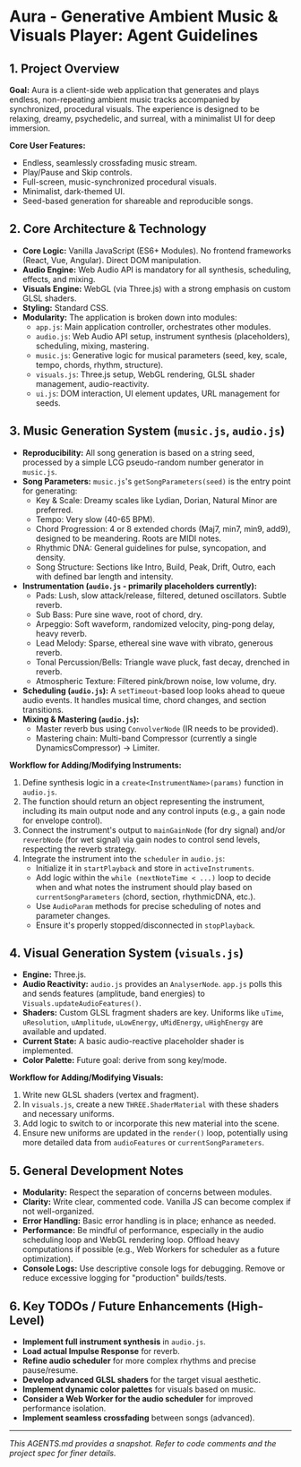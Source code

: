 # Aura - Generative Ambient Music & Visuals Player: Agent Guidelines

## 1. Project Overview

**Goal:** Aura is a client-side web application that generates and plays endless, non-repeating ambient music tracks accompanied by synchronized, procedural visuals. The experience is designed to be relaxing, dreamy, psychedelic, and surreal, with a minimalist UI for deep immersion.

**Core User Features:**
*   Endless, seamlessly crossfading music stream.
*   Play/Pause and Skip controls.
*   Full-screen, music-synchronized procedural visuals.
*   Minimalist, dark-themed UI.
*   Seed-based generation for shareable and reproducible songs.

## 2. Core Architecture & Technology

*   **Core Logic:** Vanilla JavaScript (ES6+ Modules). No frontend frameworks (React, Vue, Angular). Direct DOM manipulation.
*   **Audio Engine:** Web Audio API is mandatory for all synthesis, scheduling, effects, and mixing.
*   **Visuals Engine:** WebGL (via Three.js) with a strong emphasis on custom GLSL shaders.
*   **Styling:** Standard CSS.
*   **Modularity:** The application is broken down into modules:
    *   `app.js`: Main application controller, orchestrates other modules.
    *   `audio.js`: Web Audio API setup, instrument synthesis (placeholders), scheduling, mixing, mastering.
    *   `music.js`: Generative logic for musical parameters (seed, key, scale, tempo, chords, rhythm, structure).
    *   `visuals.js`: Three.js setup, WebGL rendering, GLSL shader management, audio-reactivity.
    *   `ui.js`: DOM interaction, UI element updates, URL management for seeds.

## 3. Music Generation System (`music.js`, `audio.js`)

*   **Reproducibility:** All song generation is based on a string seed, processed by a simple LCG pseudo-random number generator in `music.js`.
*   **Song Parameters:** `music.js`'s `getSongParameters(seed)` is the entry point for generating:
    *   Key & Scale: Dreamy scales like Lydian, Dorian, Natural Minor are preferred.
    *   Tempo: Very slow (40-65 BPM).
    *   Chord Progression: 4 or 8 extended chords (Maj7, min7, min9, add9), designed to be meandering. Roots are MIDI notes.
    *   Rhythmic DNA: General guidelines for pulse, syncopation, and density.
    *   Song Structure: Sections like Intro, Build, Peak, Drift, Outro, each with defined bar length and intensity.
*   **Instrumentation (`audio.js` - primarily placeholders currently):**
    *   Pads: Lush, slow attack/release, filtered, detuned oscillators. Subtle reverb.
    *   Sub Bass: Pure sine wave, root of chord, dry.
    *   Arpeggio: Soft waveform, randomized velocity, ping-pong delay, heavy reverb.
    *   Lead Melody: Sparse, ethereal sine wave with vibrato, generous reverb.
    *   Tonal Percussion/Bells: Triangle wave pluck, fast decay, drenched in reverb.
    *   Atmospheric Texture: Filtered pink/brown noise, low volume, dry.
*   **Scheduling (`audio.js`):** A `setTimeout`-based loop looks ahead to queue audio events. It handles musical time, chord changes, and section transitions.
*   **Mixing & Mastering (`audio.js`):**
    *   Master reverb bus using `ConvolverNode` (IR needs to be provided).
    *   Mastering chain: Multi-band Compressor (currently a single DynamicsCompressor) -> Limiter.

**Workflow for Adding/Modifying Instruments:**
1.  Define synthesis logic in a `create<InstrumentName>(params)` function in `audio.js`.
2.  The function should return an object representing the instrument, including its main output node and any control inputs (e.g., a gain node for envelope control).
3.  Connect the instrument's output to `mainGainNode` (for dry signal) and/or `reverbNode` (for wet signal) via gain nodes to control send levels, respecting the reverb strategy.
4.  Integrate the instrument into the `scheduler` in `audio.js`:
    *   Initialize it in `startPlayback` and store in `activeInstruments`.
    *   Add logic within the `while (nextNoteTime < ...)` loop to decide when and what notes the instrument should play based on `currentSongParameters` (chord, section, rhythmicDNA, etc.).
    *   Use `AudioParam` methods for precise scheduling of notes and parameter changes.
    *   Ensure it's properly stopped/disconnected in `stopPlayback`.

## 4. Visual Generation System (`visuals.js`)

*   **Engine:** Three.js.
*   **Audio Reactivity:** `audio.js` provides an `AnalyserNode`. `app.js` polls this and sends features (amplitude, band energies) to `Visuals.updateAudioFeatures()`.
*   **Shaders:** Custom GLSL fragment shaders are key. Uniforms like `uTime`, `uResolution`, `uAmplitude`, `uLowEnergy`, `uMidEnergy`, `uHighEnergy` are available and updated.
*   **Current State:** A basic audio-reactive placeholder shader is implemented.
*   **Color Palette:** Future goal: derive from song key/mode.

**Workflow for Adding/Modifying Visuals:**
1.  Write new GLSL shaders (vertex and fragment).
2.  In `visuals.js`, create a new `THREE.ShaderMaterial` with these shaders and necessary uniforms.
3.  Add logic to switch to or incorporate this new material into the scene.
4.  Ensure new uniforms are updated in the `render()` loop, potentially using more detailed data from `audioFeatures` or `currentSongParameters`.

## 5. General Development Notes

*   **Modularity:** Respect the separation of concerns between modules.
*   **Clarity:** Write clear, commented code. Vanilla JS can become complex if not well-organized.
*   **Error Handling:** Basic error handling is in place; enhance as needed.
*   **Performance:** Be mindful of performance, especially in the audio scheduling loop and WebGL rendering loop. Offload heavy computations if possible (e.g., Web Workers for scheduler as a future optimization).
*   **Console Logs:** Use descriptive console logs for debugging. Remove or reduce excessive logging for "production" builds/tests.

## 6. Key TODOs / Future Enhancements (High-Level)

*   **Implement full instrument synthesis** in `audio.js`.
*   **Load actual Impulse Response** for reverb.
*   **Refine audio scheduler** for more complex rhythms and precise pause/resume.
*   **Develop advanced GLSL shaders** for the target visual aesthetic.
*   **Implement dynamic color palettes** for visuals based on music.
*   **Consider a Web Worker for the audio scheduler** for improved performance isolation.
*   **Implement seamless crossfading** between songs (advanced).

---
*This AGENTS.md provides a snapshot. Refer to code comments and the project spec for finer details.*
